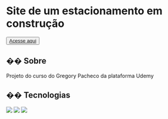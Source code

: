 <h1>Site de um estacionamento em construção</h1>

<button>
<a href="https://estacione-aqui.vercel.app/" target="_blank" >Acesse aqui
</a> </button>

<h2>�� Sobre</h2>
<p>Projeto do curso do Gregory Pacheco da plataforma Udemy</p>

## �� Tecnologias
<div>
  <img src="https://img.shields.io/badge/HTML-239120?style=for-the-badge&logo=html5&logoColor=white">
  <img src="https://img.shields.io/badge/CSS-239120?&style=for-the-badge&logo=css3&logoColor=white">
  <img src="https://img.shields.io/badge/JavaScript-F7DF1E?style=for-the-badge&logo=javascript&logoColor=black">
</div>
